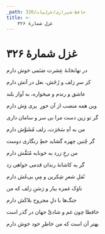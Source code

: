 ```yaml
---
_path: حافظ-شیرازی/غزلیات/326
title: >-
    غزل شمارهٔ ۳۲۶
---
```

# غزل شمارهٔ ۳۲۶

<div class="b" id="bn1"><div class="m1"><p>در نهانخانهٔ عِشرت صَنَمی خوش دارم</p></div>
<div class="m2"><p>کز سرِ زلف و رُخَش، نعل در آتش دارم</p></div></div>
<div class="b" id="bn2"><div class="m1"><p>عاشق و رندم و میخواره، به آواز بلند</p></div>
<div class="m2"><p>وین همه منصب از آن حورِ  پری وَش دارم</p></div></div>
<div class="b" id="bn3"><div class="m1"><p>گر تو زین دست مرا بی سر و سامان داری</p></div>
<div class="m2"><p>من به آهِ سَحَرَت، زلف مُشَوَّش دارم</p></div></div>
<div class="b" id="bn4"><div class="m1"><p>گر چُنین چهره گشاید خطِ زنگاری دوست</p></div>
<div class="m2"><p>من رخِ زرد به خونابه مُنَقَّش دارم</p></div></div>
<div class="b" id="bn5"><div class="m1"><p>گر به کاشانهٔ رندان قدمی خواهی زد</p></div>
<div class="m2"><p>نُقلِ شعرِ شِکرین و مِیِ بی‌غَش دارم</p></div></div>
<div class="b" id="bn6"><div class="m1"><p>ناوَک غمزه بیار و رَسَنِ زلف که من</p></div>
<div class="m2"><p>جنگ‌ها با دلِ مجروح بلاکَش دارم</p></div></div>
<div class="b" id="bn7"><div class="m1"><p>حافظا چون غم و شادیِّ جهان در گذر است</p></div>
<div class="m2"><p>بهتر آن است که من خاطرِ خود خوش دارم</p></div></div>
